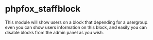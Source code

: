 # phpfox_staffblock
This module will show users on a block that depending for a usergroup. even you can show users information on this block, and easily you can disable blocks from the admin panel as you wish.
